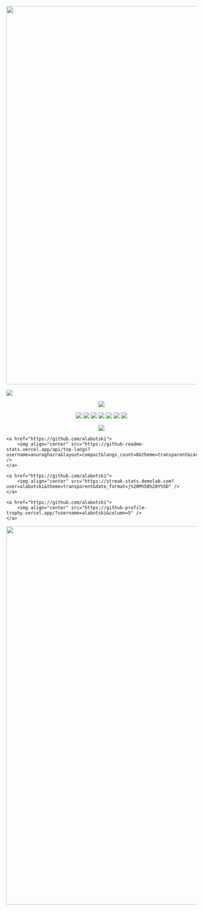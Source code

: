 <p align="center">
	<img width=1000 align="center" src="https://capsule-render.vercel.app/api?type=waving&height=256&color=gradient&text=Hello%20World!&animation=fadeIn&section=header&reversal=false&fontAlignY=38&desc=Welcome%20to%20my%20GitHub%20profile!%20Put%20stars,%20fork%20and%20contribute!&descAlignY=51&descAlign=62" />
</p>

<img src="https://komarev.com/ghpvc/?username=alabotski" />

<p align="center">
  		<a href="https://github.com/alabotski">
			<img align="center" src="https://github-readme-stackoverflow.vercel.app/?userID=1460643" />
		</a>
		<p align="center">
			<img src="https://img.shields.io/badge/java-%23ED8B00.svg?style=for-the-badge&logo=openjdk&logoColor=white" />
			<img src="https://img.shields.io/badge/MongoDB-%234ea94b.svg?style=for-the-badge&logo=mongodb&logoColor=white" />
			<img src="https://img.shields.io/badge/mysql-4479A1.svg?style=for-the-badge&logo=mysql&logoColor=white" />
			<img src="https://img.shields.io/badge/postgres-%23316192.svg?style=for-the-badge&logo=postgresql&logoColor=white" />
			<img src="https://img.shields.io/badge/redis-%23DD0031.svg?style=for-the-badge&logo=redis&logoColor=white" />
			<img src="https://img.shields.io/badge/Apache%20Kafka-000?style=for-the-badge&logo=apachekafka&logoColor=white" />
			<img src="https://img.shields.io/badge/spring-%236DB33F.svg?style=for-the-badge&logo=spring&logoColor=white" />		
		</p>
</p>

<p align="center">
	<a href="https://github.com/alabotski">
		<img align="center" src="https://github-readme-stats.vercel.app/api?username=alabotski&count_private=true&show_icons=true&theme=transparent&card_width=500" />
	</a> 
	
	<a href="https://github.com/alabotski">
		<img align="center" src="https://github-readme-stats.vercel.app/api/top-langs?username=anuraghazra&layout=compact&langs_count=8&theme=transparent&card_width=500" />
	</a>	
	
	<a href="https://github.com/alabotski">
		<img align="center" src="https://streak-stats.demolab.com?user=alabotski&theme=transparent&date_format=j%20M%5B%20Y%5D" />
	</a>
	
	<a href="https://github.com/alabotski">
		<img align="center" src="https://github-profile-trophy.vercel.app/?username=alabotski&column=5" />
	</a>
</p>

<p align="center">
	<img width=1000 align="center" src="https://capsule-render.vercel.app/api?type=soft&height=150&color=gradient&text=Come%20again!&animation=twinkling&section=footer" />
</p>	